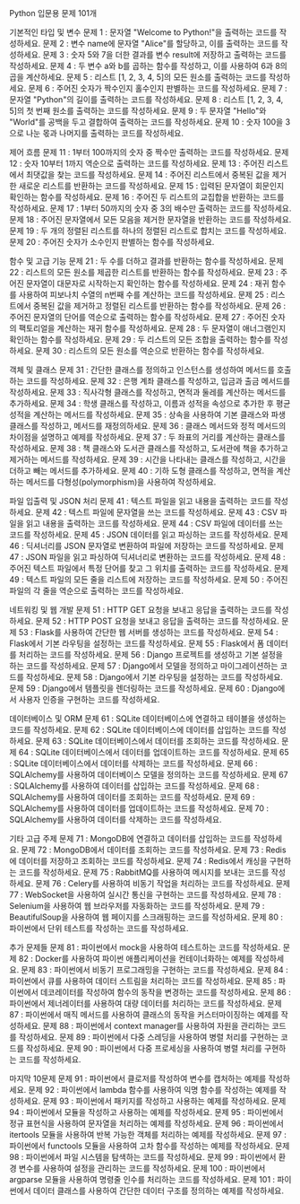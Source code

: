 Python 입문용 문제 101개

기본적인 타입 및 변수
문제 1 : 문자열 "Welcome to Python!"을 출력하는 코드를 작성하세요.
문제 2 : 변수 name에 문자열 "Alice"를 할당하고, 이를 출력하는 코드를 작성하세요.
문제 3 : 숫자 5와 7을 더한 결과를 변수 result에 저장하고 출력하는 코드를 작성하세요.
문제 4 : 두 변수 a와 b를 곱하는 함수를 작성하고, 이를 사용하여 6과 8의 곱을 계산하세요.
문제 5 : 리스트 [1, 2, 3, 4, 5]의 모든 원소를 출력하는 코드를 작성하세요.
문제 6 : 주어진 숫자가 짝수인지 홀수인지 판별하는 코드를 작성하세요.
문제 7 : 문자열 "Python"의 길이를 출력하는 코드를 작성하세요.
문제 8 : 리스트 [1, 2, 3, 4, 5]의 첫 번째 원소를 출력하는 코드를 작성하세요.
문제 9 : 두 문자열 "Hello"와 "World"를 공백을 두고 결합하여 출력하는 코드를 작성하세요.
문제 10 : 숫자 100을 3으로 나눈 몫과 나머지를 출력하는 코드를 작성하세요.

제어 흐름
문제 11 : 1부터 100까지의 숫자 중 짝수만 출력하는 코드를 작성하세요.
문제 12 : 숫자 10부터 1까지 역순으로 출력하는 코드를 작성하세요.
문제 13 : 주어진 리스트에서 최댓값을 찾는 코드를 작성하세요.
문제 14 : 주어진 리스트에서 중복된 값을 제거한 새로운 리스트를 반환하는 코드를 작성하세요.
문제 15 : 입력된 문자열이 회문인지 확인하는 함수를 작성하세요.
문제 16 : 주어진 두 리스트의 교집합을 반환하는 코드를 작성하세요.
문제 17 : 1부터 50까지의 숫자 중 3의 배수만 출력하는 코드를 작성하세요.
문제 18 : 주어진 문자열에서 모든 모음을 제거한 문자열을 반환하는 코드를 작성하세요.
문제 19 : 두 개의 정렬된 리스트를 하나의 정렬된 리스트로 합치는 코드를 작성하세요.
문제 20 : 주어진 숫자가 소수인지 판별하는 함수를 작성하세요.

함수 및 고급 기능
문제 21 : 두 수를 더하고 결과를 반환하는 함수를 작성하세요.
문제 22 : 리스트의 모든 원소를 제곱한 리스트를 반환하는 함수를 작성하세요.
문제 23 : 주어진 문자열이 대문자로 시작하는지 확인하는 함수를 작성하세요.
문제 24 : 재귀 함수를 사용하여 피보나치 수열의 n번째 수를 계산하는 코드를 작성하세요.
문제 25 : 리스트에서 중복된 값을 제거하고 정렬된 리스트를 반환하는 함수를 작성하세요.
문제 26 : 주어진 문자열의 단어를 역순으로 출력하는 함수를 작성하세요.
문제 27 : 주어진 숫자의 팩토리얼을 계산하는 재귀 함수를 작성하세요.
문제 28 : 두 문자열이 애너그램인지 확인하는 함수를 작성하세요.
문제 29 : 두 리스트의 모든 조합을 출력하는 함수를 작성하세요.
문제 30 : 리스트의 모든 원소를 역순으로 반환하는 함수를 작성하세요.

객체 및 클래스
문제 31 : 간단한 클래스를 정의하고 인스턴스를 생성하여 메서드를 호출하는 코드를 작성하세요.
문제 32 : 은행 계좌 클래스를 작성하고, 입금과 출금 메서드를 작성하세요.
문제 33 : 직사각형 클래스를 작성하고, 면적과 둘레를 계산하는 메서드를 추가하세요.
문제 34 : 학생 클래스를 작성하고, 이름과 성적을 속성으로 추가한 후 평균 성적을 계산하는 메서드를 작성하세요.
문제 35 : 상속을 사용하여 기본 클래스와 파생 클래스를 작성하고, 메서드를 재정의하세요.
문제 36 : 클래스 메서드와 정적 메서드의 차이점을 설명하고 예제를 작성하세요.
문제 37 : 두 좌표의 거리를 계산하는 클래스를 작성하세요.
문제 38 : 책 클래스와 도서관 클래스를 작성하고, 도서관에 책을 추가하고 제거하는 메서드를 작성하세요.
문제 39 : 시간을 나타내는 클래스를 작성하고, 시간을 더하고 빼는 메서드를 추가하세요.
문제 40 : 기하 도형 클래스를 작성하고, 면적을 계산하는 메서드를 다형성(polymorphism)을 사용하여 작성하세요.

파일 입출력 및 JSON 처리
문제 41 : 텍스트 파일을 읽고 내용을 출력하는 코드를 작성하세요.
문제 42 : 텍스트 파일에 문자열을 쓰는 코드를 작성하세요.
문제 43 : CSV 파일을 읽고 내용을 출력하는 코드를 작성하세요.
문제 44 : CSV 파일에 데이터를 쓰는 코드를 작성하세요.
문제 45 : JSON 데이터를 읽고 파싱하는 코드를 작성하세요.
문제 46 : 딕셔너리를 JSON 문자열로 변환하여 파일에 저장하는 코드를 작성하세요.
문제 47 : JSON 파일을 읽고 파싱하여 딕셔너리로 변환하는 코드를 작성하세요.
문제 48 : 주어진 텍스트 파일에서 특정 단어를 찾고 그 위치를 출력하는 코드를 작성하세요.
문제 49 : 텍스트 파일의 모든 줄을 리스트에 저장하는 코드를 작성하세요.
문제 50 : 주어진 파일의 각 줄을 역순으로 출력하는 코드를 작성하세요.

네트워킹 및 웹 개발
문제 51 : HTTP GET 요청을 보내고 응답을 출력하는 코드를 작성하세요.
문제 52 : HTTP POST 요청을 보내고 응답을 출력하는 코드를 작성하세요.
문제 53 : Flask를 사용하여 간단한 웹 서버를 생성하는 코드를 작성하세요.
문제 54 : Flask에서 기본 라우팅을 설정하는 코드를 작성하세요.
문제 55 : Flask에서 폼 데이터를 처리하는 코드를 작성하세요.
문제 56 : Django 프로젝트를 생성하고 기본 설정을 하는 코드를 작성하세요.
문제 57 : Django에서 모델을 정의하고 마이그레이션하는 코드를 작성하세요.
문제 58 : Django에서 기본 라우팅을 설정하는 코드를 작성하세요.
문제 59 : Django에서 템플릿을 렌더링하는 코드를 작성하세요.
문제 60 : Django에서 사용자 인증을 구현하는 코드를 작성하세요.

데이터베이스 및 ORM
문제 61 : SQLite 데이터베이스에 연결하고 테이블을 생성하는 코드를 작성하세요.
문제 62 : SQLite 데이터베이스에 데이터를 삽입하는 코드를 작성하세요.
문제 63 : SQLite 데이터베이스에서 데이터를 조회하는 코드를 작성하세요.
문제 64 : SQLite 데이터베이스에서 데이터를 업데이트하는 코드를 작성하세요.
문제 65 : SQLite 데이터베이스에서 데이터를 삭제하는 코드를 작성하세요.
문제 66 : SQLAlchemy를 사용하여 데이터베이스 모델을 정의하는 코드를 작성하세요.
문제 67 : SQLAlchemy를 사용하여 데이터를 삽입하는 코드를 작성하세요.
문제 68 : SQLAlchemy를 사용하여 데이터를 조회하는 코드를 작성하세요.
문제 69 : SQLAlchemy를 사용하여 데이터를 업데이트하는 코드를 작성하세요.
문제 70 : SQLAlchemy를 사용하여 데이터를 삭제하는 코드를 작성하세요.

기타 고급 주제
문제 71 : MongoDB에 연결하고 데이터를 삽입하는 코드를 작성하세요.
문제 72 : MongoDB에서 데이터를 조회하는 코드를 작성하세요.
문제 73 : Redis에 데이터를 저장하고 조회하는 코드를 작성하세요.
문제 74 : Redis에서 캐싱을 구현하는 코드를 작성하세요.
문제 75 : RabbitMQ를 사용하여 메시지를 보내는 코드를 작성하세요.
문제 76 : Celery를 사용하여 비동기 작업을 처리하는 코드를 작성하세요.
문제 77 : WebSocket을 사용하여 실시간 통신을 구현하는 코드를 작성하세요.
문제 78 : Selenium을 사용하여 웹 브라우저를 자동화하는 코드를 작성하세요.
문제 79 : BeautifulSoup을 사용하여 웹 페이지를 스크래핑하는 코드를 작성하세요.
문제 80 : 파이썬에서 단위 테스트를 작성하는 코드를 작성하세요.

추가 문제들
문제 81 : 파이썬에서 mock을 사용하여 테스트하는 코드를 작성하세요.
문제 82 : Docker를 사용하여 파이썬 애플리케이션을 컨테이너화하는 예제를 작성하세요.
문제 83 : 파이썬에서 비동기 프로그래밍을 구현하는 코드를 작성하세요.
문제 84 : 파이썬에서 큐를 사용하여 데이터 스트림을 처리하는 코드를 작성하세요.
문제 85 : 파이썬에서 데코레이터를 작성하여 함수의 동작을 변경하는 코드를 작성하세요.
문제 86 : 파이썬에서 제너레이터를 사용하여 대량 데이터를 처리하는 코드를 작성하세요.
문제 87 : 파이썬에서 매직 메서드를 사용하여 클래스의 동작을 커스터마이징하는 예제를 작성하세요.
문제 88 : 파이썬에서 context manager를 사용하여 자원을 관리하는 코드를 작성하세요.
문제 89 : 파이썬에서 다중 스레딩을 사용하여 병렬 처리를 구현하는 코드를 작성하세요.
문제 90 : 파이썬에서 다중 프로세싱을 사용하여 병렬 처리를 구현하는 코드를 작성하세요.

마지막 10문제
문제 91 : 파이썬에서 클로저를 작성하여 변수를 캡처하는 예제를 작성하세요.
문제 92 : 파이썬에서 lambda 함수를 사용하여 익명 함수를 작성하는 예제를 작성하세요.
문제 93 : 파이썬에서 패키지를 작성하고 사용하는 예제를 작성하세요.
문제 94 : 파이썬에서 모듈을 작성하고 사용하는 예제를 작성하세요.
문제 95 : 파이썬에서 정규 표현식을 사용하여 문자열을 처리하는 예제를 작성하세요.
문제 96 : 파이썬에서 itertools 모듈을 사용하여 반복 가능한 객체를 처리하는 예제를 작성하세요.
문제 97 : 파이썬에서 functools 모듈을 사용하여 고차 함수를 작성하는 예제를 작성하세요.
문제 98 : 파이썬에서 파일 시스템을 탐색하는 코드를 작성하세요.
문제 99 : 파이썬에서 환경 변수를 사용하여 설정을 관리하는 코드를 작성하세요.
문제 100 : 파이썬에서 argparse 모듈을 사용하여 명령줄 인수를 처리하는 코드를 작성하세요.
문제 101 : 파이썬에서 데이터 클래스를 사용하여 간단한 데이터 구조를 정의하는 예제를 작성하세요.